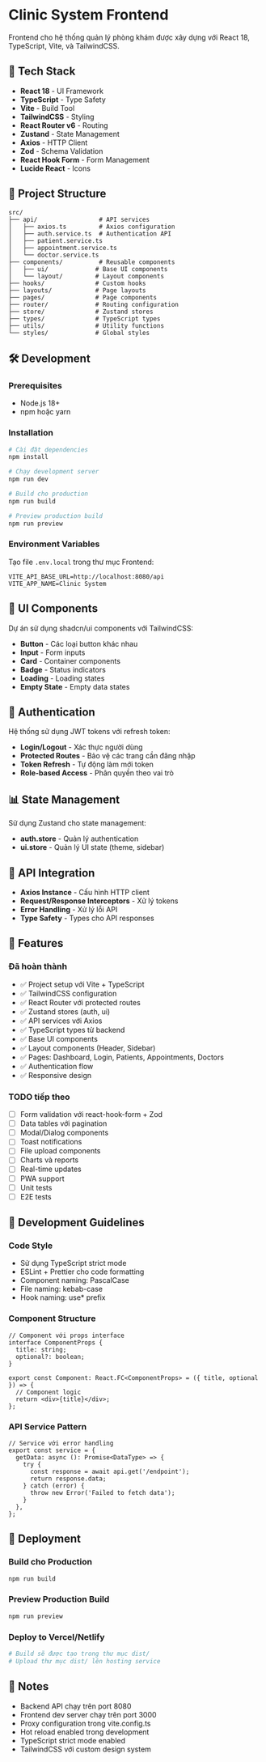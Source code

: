 # Clinic System Frontend

Frontend cho hệ thống quản lý phòng khám được xây dựng với React 18, TypeScript, Vite, và TailwindCSS.

## 🚀 Tech Stack

- **React 18** - UI Framework
- **TypeScript** - Type Safety
- **Vite** - Build Tool
- **TailwindCSS** - Styling
- **React Router v6** - Routing
- **Zustand** - State Management
- **Axios** - HTTP Client
- **Zod** - Schema Validation
- **React Hook Form** - Form Management
- **Lucide React** - Icons

## 📁 Project Structure

```
src/
├── api/                 # API services
│   ├── axios.ts         # Axios configuration
│   ├── auth.service.ts  # Authentication API
│   ├── patient.service.ts
│   ├── appointment.service.ts
│   └── doctor.service.ts
├── components/          # Reusable components
│   ├── ui/             # Base UI components
│   └── layout/         # Layout components
├── hooks/              # Custom hooks
├── layouts/            # Page layouts
├── pages/              # Page components
├── router/             # Routing configuration
├── store/              # Zustand stores
├── types/              # TypeScript types
├── utils/              # Utility functions
└── styles/             # Global styles
```

## 🛠️ Development

### Prerequisites

- Node.js 18+
- npm hoặc yarn

### Installation

```bash
# Cài đặt dependencies
npm install

# Chạy development server
npm run dev

# Build cho production
npm run build

# Preview production build
npm run preview
```

### Environment Variables

Tạo file `.env.local` trong thư mục Frontend:

```env
VITE_API_BASE_URL=http://localhost:8080/api
VITE_APP_NAME=Clinic System
```

## 🎨 UI Components

Dự án sử dụng shadcn/ui components với TailwindCSS:

- **Button** - Các loại button khác nhau
- **Input** - Form inputs
- **Card** - Container components
- **Badge** - Status indicators
- **Loading** - Loading states
- **Empty State** - Empty data states

## 🔐 Authentication

Hệ thống sử dụng JWT tokens với refresh token:

- **Login/Logout** - Xác thực người dùng
- **Protected Routes** - Bảo vệ các trang cần đăng nhập
- **Token Refresh** - Tự động làm mới token
- **Role-based Access** - Phân quyền theo vai trò

## 📊 State Management

Sử dụng Zustand cho state management:

- **auth.store** - Quản lý authentication
- **ui.store** - Quản lý UI state (theme, sidebar)

## 🚦 API Integration

- **Axios Instance** - Cấu hình HTTP client
- **Request/Response Interceptors** - Xử lý tokens
- **Error Handling** - Xử lý lỗi API
- **Type Safety** - Types cho API responses

## 🎯 Features

### Đã hoàn thành
- ✅ Project setup với Vite + TypeScript
- ✅ TailwindCSS configuration
- ✅ React Router với protected routes
- ✅ Zustand stores (auth, ui)
- ✅ API services với Axios
- ✅ TypeScript types từ backend
- ✅ Base UI components
- ✅ Layout components (Header, Sidebar)
- ✅ Pages: Dashboard, Login, Patients, Appointments, Doctors
- ✅ Authentication flow
- ✅ Responsive design

### TODO tiếp theo
- [ ] Form validation với react-hook-form + Zod
- [ ] Data tables với pagination
- [ ] Modal/Dialog components
- [ ] Toast notifications
- [ ] File upload components
- [ ] Charts và reports
- [ ] Real-time updates
- [ ] PWA support
- [ ] Unit tests
- [ ] E2E tests

## 🔧 Development Guidelines

### Code Style
- Sử dụng TypeScript strict mode
- ESLint + Prettier cho code formatting
- Component naming: PascalCase
- File naming: kebab-case
- Hook naming: use* prefix

### Component Structure
```tsx
// Component với props interface
interface ComponentProps {
  title: string;
  optional?: boolean;
}

export const Component: React.FC<ComponentProps> = ({ title, optional }) => {
  // Component logic
  return <div>{title}</div>;
};
```

### API Service Pattern
```tsx
// Service với error handling
export const service = {
  getData: async (): Promise<DataType> => {
    try {
      const response = await api.get('/endpoint');
      return response.data;
    } catch (error) {
      throw new Error('Failed to fetch data');
    }
  },
};
```

## 🚀 Deployment

### Build cho Production
```bash
npm run build
```

### Preview Production Build
```bash
npm run preview
```

### Deploy to Vercel/Netlify
```bash
# Build sẽ được tạo trong thư mục dist/
# Upload thư mục dist/ lên hosting service
```

## 📝 Notes

- Backend API chạy trên port 8080
- Frontend dev server chạy trên port 3000
- Proxy configuration trong vite.config.ts
- Hot reload enabled trong development
- TypeScript strict mode enabled
- TailwindCSS với custom design system